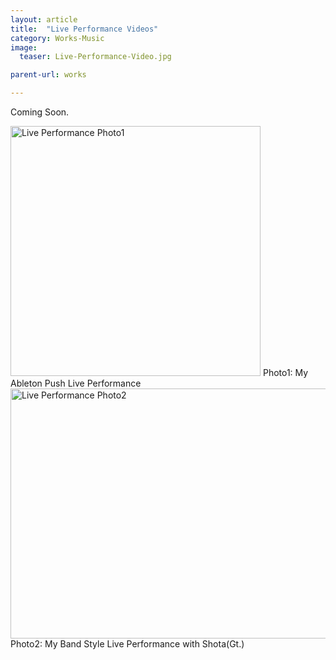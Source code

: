 ```yaml
---
layout: article
title:  "Live Performance Videos"
category: Works-Music
image: 
  teaser: Live-Performance-Video.jpg

parent-url: works

---
```


Coming Soon.

<img src="/images/Live-Performance-Video.jpg" alt="Live Performance Photo1" width="400" height="400">
<p1>Photo1: My Ableton Push Live Performance</p1>
<img src="/images/Live-Performance-Video2.jpg" alt="Live Performance Photo2" width="533" height="400">
<p1>Photo2: My Band Style Live Performance with Shota(Gt.)</p1>
